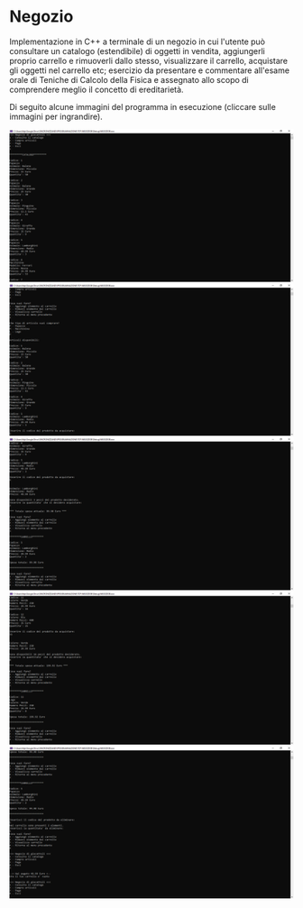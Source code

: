 # Negozio

Implementazione in C++ a terminale  di un negozio in cui l'utente può consultare un catalogo (estendibile) di oggetti in vendita, aggiungerli proprio carrello e rimuoverli dallo stesso, visualizzare il carrello, acquistare gli oggetti nel carrello etc; esercizio da presentare e commentare all'esame orale di Teniche di Calcolo della Fisica e assegnato allo scopo di comprendere meglio il concetto di ereditarietà.  
  
Di seguito alcune immagini del programma in esecuzione (cliccare sulle immagini per ingrandire).  

![alt text](https://github.com/EugenioDiPaola/Negozio/blob/master/Screenshot%20terminale/screenshot%20terminale%201.PNG)
![alt text](https://github.com/EugenioDiPaola/Negozio/blob/master/Screenshot%20terminale/screenshot%20terminale%202.PNG)
![alt text](https://github.com/EugenioDiPaola/Negozio/blob/master/Screenshot%20terminale/screenshot%20terminale%203.PNG)
![alt text](https://github.com/EugenioDiPaola/Negozio/blob/master/Screenshot%20terminale/screenshot%20terminale%204.PNG)
![alt text](https://github.com/EugenioDiPaola/Negozio/blob/master/Screenshot%20terminale/screenshot%20terminale%205.PNG)

